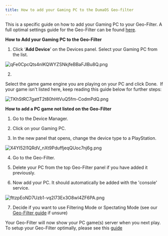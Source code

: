 ```yaml
---
title: How to add your Gaming PC to the DumaOS Geo-filter
---
```


This is a specific guide on how to add your Gaming PC to 
your Geo-Filter. A full optimal settings guide for the Geo-Filter can be
 found [here](http://support.netduma.com/support/solutions/articles/16000077072-dumaos-optimal-settings-guide-geo-filter). 

**How to Add your Gaming PC to the Geo-Filter**

1. Click ‘**Add Device**’ on the Devices panel. Select your Gaming PC from the list. 

![qFe0CpcQts4nIKQWYZSNkjfeBBaFJlBu8Q.png](howtoaddyourgamingpctothedumaosgeofilter\qFe0CpcQts4nIKQWYZSNkjfeBBaFJlBu8Q.png)

2.
 Select the game game engine you are playing on your PC and click Done. 
 If your game isn't listed here, keep reading this guide below for 
further steps:

![TKhStRC7gattT2t80hHtVuQ5fm-CodmPdQ.png](howtoaddyourgamingpctothedumaosgeofilter\TKhStRC7gattT2t80hHtVuQ5fm-CodmPdQ.png)

**How to add a PC game not listed on the Geo-Filter**

1. Go to the Device Manager.

2. Click on your Gaming PC.

3. In the new panel that opens, change the device type to a PlayStation.

![X4YI52l1QRdV_nXt9PduffjeqQUoc7nj6g.png](howtoaddyourgamingpctothedumaosgeofilter\X4YI52l1QRdV_nXt9PduffjeqQUoc7nj6g.png)

4. Go to the Geo-Filter.

5. Delete your PC from the top Geo-Filter panel if you have added it previously.

6. Now add your PC. It should automatically be added with the 'console' service.



![fttzpEoND7Uzb1-vq2l73Ex3O8wI4ZF6PA.png](howtoaddyourgamingpctothedumaosgeofilter\fttzpEoND7Uzb1-vq2l73Ex3O8wI4ZF6PA.png)

7. Decide if you want to use Filtering Mode or Spectating Mode (see our [Geo-Filter guide](http://support.netduma.com/support/solutions/articles/16000077072-dumaos-optimal-settings-guide-geo-filter) if unsure)

Your Geo-Filter will now show your PC game(s) server when you next play. To setup your Geo-Filter optimally, please see this [guide](http://support.netduma.com/support/solutions/articles/16000077072-dumaos-optimal-settings-guide-geo-filter)
